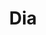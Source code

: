 ---
title: "Dia"
url: /ciudad-autonoma-de-buenos-aires/dia-soldado-de-la-independencia/
shop: supermercado
---